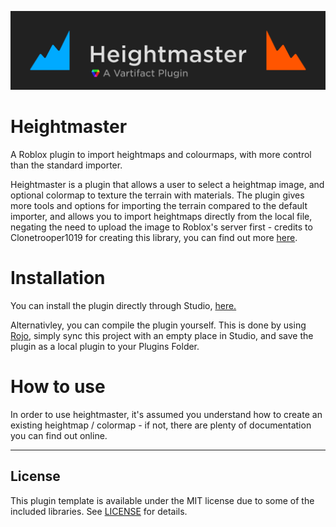 ![Logo](docs/logo_banner.png)

# **Heightmaster**
A Roblox plugin to import heightmaps and colourmaps, with more control than the standard importer.

Heightmaster is a plugin that allows a user to select a heightmap image, and optional colormap to texture the terrain with materials. The plugin gives more tools and options for importing the terrain compared to the default importer, and allows you to import heightmaps directly from the local file, negating the need to upload the image to Roblox's server first - credits to Clonetrooper1019 for creating this library, you can find out more [here](https://github.com/CloneTrooper1019/Roblox-PNG-Library).

# Installation

You can install the plugin directly through Studio, [here.](https://www.roblox.com/library/2768461796)

Alternativley, you can compile the plugin yourself. This is done by using [Rojo](https://rojo.space), simply sync this project with an empty place in Studio, and save the plugin as a local plugin to your Plugins Folder.

# How to use

In order to use heightmaster, it's assumed you understand how to create an existing heightmap / colormap - if not, there are plenty of documentation you can find out online.

---

## License

This plugin template is available under the MIT license due to some of the included libraries. See [LICENSE](LICENSE) for details.